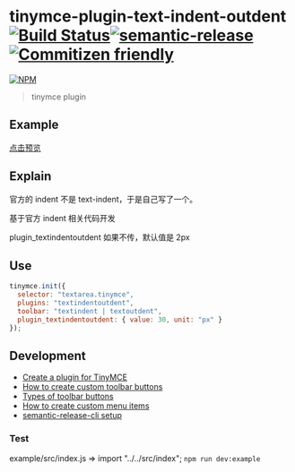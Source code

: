 # tinymce-plugin-text-indent-outdent [![Build Status](https://travis-ci.org/panhezeng/tinymce-plugin-text-indent-outdent.svg?branch=master)](https://travis-ci.org/panhezeng/tinymce-plugin-text-indent-outdent)[![semantic-release](https://img.shields.io/badge/%20%20%F0%9F%93%A6%F0%9F%9A%80-semantic--release-e10079.svg)](https://github.com/semantic-release/semantic-release)[![Commitizen friendly](https://img.shields.io/badge/commitizen-friendly-brightgreen.svg)](http://commitizen.github.io/cz-cli/)

[![NPM](https://nodei.co/npm/@panhezeng/tinymce-plugin-text-indent-outdent.png?compact=true)](https://nodei.co/npm/@panhezeng/tinymce-plugin-text-indent-outdent/)

> tinymce plugin

## Example

[点击预览](https://panhezeng.github.io/tinymce-plugin-text-indent-outdent/)

## Explain

官方的 indent 不是 text-indent，于是自己写了一个。

基于官方 indent 相关代码开发

plugin_textindentoutdent 如果不传，默认值是 2px

## Use

```javascript
tinymce.init({
  selector: "textarea.tinymce",
  plugins: "textindentoutdent",
  toolbar: "textindent | textoutdent",
  plugin_textindentoutdent: { value: 30, unit: "px" }
});
```

## Development

- [Create a plugin for TinyMCE](https://www.tiny.cloud/docs/advanced/creating-a-plugin/)
- [How to create custom toolbar buttons](https://www.tiny.cloud/docs/ui-components/toolbarbuttons/)
- [Types of toolbar buttons](https://www.tiny.cloud/docs/ui-components/typesoftoolbarbuttons/)
- [How to create custom menu items](https://www.tiny.cloud/docs/ui-components/menuitems/)
- [semantic-release-cli setup](https://semantic-release.gitbook.io/semantic-release/usage/getting-started)

### Test

example/src/index.js => import "../../src/index";
`npm run dev:example`
